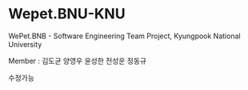 # Wepet.BNU-KNU
WePet.BNB - Software Engineering Team Project, Kyungpook National University

Member : 김도균 양영우 윤성한 전성운 정동규

수정가능 
